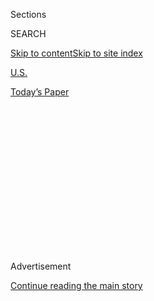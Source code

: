 <div id="app">

<div>

<div>

<div>

<div class="NYTAppHideMasthead css-1q2w90k e1suatyy0">

<div class="section css-ui9rw0 e1suatyy2">

<div class="css-eph4ug er09x8g0">

<div class="css-6n7j50">

</div>

<span class="css-1dv1kvn">Sections</span>

<div class="css-10488qs">

<span class="css-1dv1kvn">SEARCH</span>

</div>

[Skip to content](#site-content)[Skip to site
index](#site-index)

</div>

<div id="masthead-section-label" class="css-1wr3we4 eaxe0e00">

[U.S.](https://www.nytimes3xbfgragh.onion/section/us)

</div>

<div class="css-10698na e1huz5gh0">

</div>

</div>

<div id="masthead-bar-one" class="section hasLinks css-15hmgas e1csuq9d3">

<div class="css-uqyvli e1csuq9d0">

</div>

<div class="css-1uqjmks e1csuq9d1">

</div>

<div class="css-9e9ivx">

[](https://myaccount.nytimes3xbfgragh.onion/auth/login?response_type=cookie&client_id=vi)

</div>

<div class="css-1bvtpon e1csuq9d2">

[Today’s
Paper](https://www.nytimes3xbfgragh.onion/section/todayspaper)

</div>

</div>

</div>

</div>

<div data-aria-hidden="false">

<div id="site-content" data-role="main">

<div>

<div class="css-1aor85t" style="opacity:0.000000001;z-index:-1;visibility:hidden">

<div class="css-1hqnpie">

<div class="css-epjblv">

<span class="css-17xtcya">[U.S.](/section/us)</span><span class="css-x15j1o">|</span><span class="css-fwqvlz">Election
Fraud in North Carolina Leads to New Charges for Republican
Operative</span>

</div>

<div class="css-k008qs">

<div class="css-1iwv8en">

<span class="css-18z7m18"></span>

<div>

</div>

</div>

<span class="css-1n6z4y">https://nyti.ms/2Zmv7sW</span>

<div class="css-1705lsu">

<div class="css-4xjgmj">

<div class="css-4skfbu" data-role="toolbar" data-aria-label="Social Media Share buttons, Save button, and Comments Panel with current comment count" data-testid="share-tools">

  - 
  - 
  - 
  - 
    
    <div class="css-6n7j50">
    
    </div>

  - 

</div>

</div>

</div>

</div>

</div>

</div>

<div class="css-13pd83m">

</div>

<div id="top-wrapper" class="css-1sy8kpn">

<div id="top-slug" class="css-l9onyx">

Advertisement

</div>

[Continue reading the main
story](#after-top)

<div class="ad top-wrapper" style="text-align:center;height:100%;display:block;min-height:250px">

<div id="top" class="place-ad" data-position="top" data-size-key="top">

</div>

</div>

<div id="after-top">

</div>

</div>

<div id="sponsor-wrapper" class="css-1hyfx7x">

<div id="sponsor-slug" class="css-19vbshk">

Supported by

</div>

[Continue reading the main
story](#after-sponsor)

<div id="sponsor" class="ad sponsor-wrapper" style="text-align:center;height:100%;display:block">

</div>

<div id="after-sponsor">

</div>

</div>

<div class="css-1vkm6nb ehdk2mb0">

# Election Fraud in North Carolina Leads to New Charges for Republican Operative

</div>

<div class="css-79elbk" data-testid="photoviewer-wrapper">

<div class="css-z3e15g" data-testid="photoviewer-wrapper-hidden">

</div>

<div class="css-1a48zt4 ehw59r15" data-testid="photoviewer-children">

![<span class="css-16f3y1r e13ogyst0" data-aria-hidden="true">L. McCrae
Dowless Jr., a longtime political operative who worked as a contractor
for Mark Harris’s campaign in North Carolina’s Ninth
District.</span><span class="css-cnj6d5 e1z0qqy90" itemprop="copyrightHolder"><span class="css-1ly73wi e1tej78p0">Credit...</span><span><span>Veasey
Conway for The New York
Times</span></span></span>](https://static01.graylady3jvrrxbe.onion/images/2019/06/18/us/00northcarolina-dowless/00northcarolina-dowless-articleLarge.jpg?quality=75&auto=webp&disable=upscale)

</div>

</div>

<div class="css-xt80pu e12qa4dv0">

<div class="css-18e8msd">

<div class="css-vp77d3 epjyd6m0">

<div class="css-1baulvz">

By [<span class="css-1baulvz last-byline" itemprop="name">Alan
Blinder</span>](https://www.nytimes3xbfgragh.onion/by/alan-blinder)

</div>

</div>

  - July 30,
    2019

  - 
    
    <div class="css-4xjgmj">
    
    <div class="css-d8bdto" data-role="toolbar" data-aria-label="Social Media Share buttons, Save button, and Comments Panel with current comment count" data-testid="share-tools">
    
      - 
      - 
      - 
      - 
        
        <div class="css-6n7j50">
        
        </div>
    
      - 
    
    </div>
    
    </div>

</div>

</div>

<div class="section meteredContent css-1r7ky0e" name="articleBody" itemprop="articleBody">

<div class="css-1fanzo5 StoryBodyCompanionColumn">

<div class="css-53u6y8">

A Republican operative in North Carolina has been charged in connection
with a voter-turnout effort that investigators said was intended to
manipulate the results of a now-overturned general election for Congress
last year.

In an indictment announced on Tuesday, the operative, L. McCrae Dowless
Jr., was accused of obstruction of justice and illegal possession of an
absentee ballot, among other charges. Seven other people were also
indicted in connection with the election fraud inquiry, but prosecutors
said the charges against one person were inadvertent and would be
dismissed.

In the indictment, prosecutors alleged that Mr. Dowless directed others
in the criminal mishandling of absentee ballots and that “spoiled
absentee ballots were counted.” Mr. Dowless’s crimes, the indictment
said, “served to undermine the integrity of the absentee ballot process
and the public’s confidence in the outcome of the electoral process.”

</div>

</div>

<div class="css-1fanzo5 StoryBodyCompanionColumn">

<div class="css-53u6y8">

“This offense was done with deceit and intent to defraud and against the
peace and dignity of the state,” said the indictment, which a grand jury
in Wake County returned on
Tuesday.

</div>

</div>

<div id="30nc-dowless-pdf" class="section interactive-content interactive-size-scoop css-174j8de" data-id="100000006637825">

## New Charges for Republican Operative

L. McCrae Dowless Jr., who was previously indicted for his work in other
elections, was charged in connection with an effort to manipulate
general election results in the Ninth Congressional
District.

<div class="css-17ih8de interactive-body" data-sourceid="100000006637825">

![23 pages, 2.33
MB](https://int.graylady3jvrrxbe.onion/data/documenthelper/1529-mccrae-dowless-indictment/e3b692bb5c70ff25be23/optimized/thumbnail.png)

</div>

</div>

<div class="css-1fanzo5 StoryBodyCompanionColumn">

<div class="css-53u6y8">

Through his lawyer, Mr. Dowless, who worked during the 2018 campaign for
Mark Harris, the Republican nominee in North Carolina’s Ninth
Congressional District, has denied wrongdoing. A woman who answered the
phone at the lawyer’s office on Tuesday afternoon declined to comment.

Mr. Harris, who eventually gave up his bid to be elected to Congress,
has also denied any role in any election fraud.

But state elections regulators and investigators concluded that Mr.
Dowless, who had worked for Democratic and Republican politicians alike
over the years, had overseen [a network of
people](https://www.nytimes3xbfgragh.onion/2019/02/20/us/north-carolina-voter-fraud.html)
who collected absentee ballots — a violation of North Carolina law — and
sometimes completed them while he was a contractor for Mr. Harris’s
campaign.

*\[Inside Mr. Dowless’s fly-by-night operation to* [*harvest
ballots*](https://www.nytimes3xbfgragh.onion/2019/02/20/us/north-carolina-voter-fraud.html)
*in North Carolina.\]*

Although officials never proved that Mr. Dowless’s group touched enough
ballots in and around Bladen County to account for the entirety of Mr.
Harris’s 905-vote edge, the State Board of Elections decided in February
to [order a new
vote](https://www.nytimes3xbfgragh.onion/2019/02/21/us/mark-harris-nc-voter-fraud.html).
At the time, the chairman of the elections board, Robert Cordle, cited
“the corruption, the absolute mess with the absentee ballots” and
described the November election as “tainted.”

</div>

</div>

<div class="css-1fanzo5 StoryBodyCompanionColumn">

<div class="css-53u6y8">

Voters in the district, which includes part of Charlotte, will pick a
new congressman in September. Mr. Harris is not a candidate, but last
year’s Democratic candidate, Dan McCready, is running for the seat
against Dan Bishop, who became the Republican nominee in May.

Mr. Dowless was [charged in
February](https://www.nytimes3xbfgragh.onion/2019/02/27/us/mcrae-dowless-indicted.html)
with a series of felonies connected to the general election in 2016 and
the primary balloting in 2018. In both elections, according to
indictments that were filed in Wake County, Mr. Dowless’s conduct
“served to undermine the integrity of the absentee ballot process and
the public’s confidence in the outcome of the electoral process.”

Until now, though, Mr. Dowless had not been charged in connection with
the 2018 general election. But his prosecution was widely expected as
federal and state investigators spent months gathering evidence.

Karen Brinson Bell, the executive director of the State Board of
Elections, said in a statement on Tuesday that the misconduct linked to
Mr. Dowless had “effectively disenfranchised voters” in the Ninth
District.

“North Carolina voters should be confident that state officials will
continue to be vigilant and pursue any individuals or organizations that
attempt to undermine our elections,” she said. “Democracy is best served
by holding those who attempt to thwart it accountable.”

In an interview in February, Lorrin Freeman, the Wake County district
attorney, said she and other investigators had been waiting for the
elections board to conclude its work before they turned their focus to
last year’s general election.

“What has been challenging about this case and this investigation is
that, as has been widely reported, certain activity has gone on for
years,” Ms. Freeman, who began investigating Mr. Dowless’s activities in
Bladen County after the local prosecutor recused himself, said in her
suite of offices in Raleigh, the North Carolina capital. “The more
interviews you do, the more interviews you have to do.”

The Ninth District has been without representation since January, when
the term of Representative Robert M. Pittenger expired. Mr. Harris
narrowly defeated Mr. Pittenger in a Republican primary in May 2018.

</div>

</div>

</div>

<div>

</div>

<div>

</div>

<div>

</div>

<div>

<div id="bottom-wrapper" class="css-1ede5it">

<div id="bottom-slug" class="css-l9onyx">

Advertisement

</div>

[Continue reading the main
story](#after-bottom)

<div id="bottom" class="ad bottom-wrapper" style="text-align:center;height:100%;display:block;min-height:90px">

</div>

<div id="after-bottom">

</div>

</div>

</div>

</div>

</div>

## Site Index

<div>

</div>

## Site Information Navigation

  - [© <span>2020</span> <span>The New York Times
    Company</span>](https://help.nytimes3xbfgragh.onion/hc/en-us/articles/115014792127-Copyright-notice)

<!-- end list -->

  - [NYTCo](https://www.nytco.com/)
  - [Contact
    Us](https://help.nytimes3xbfgragh.onion/hc/en-us/articles/115015385887-Contact-Us)
  - [Work with us](https://www.nytco.com/careers/)
  - [Advertise](https://nytmediakit.com/)
  - [T Brand Studio](http://www.tbrandstudio.com/)
  - [Your Ad
    Choices](https://www.nytimes3xbfgragh.onion/privacy/cookie-policy#how-do-i-manage-trackers)
  - [Privacy](https://www.nytimes3xbfgragh.onion/privacy)
  - [Terms of
    Service](https://help.nytimes3xbfgragh.onion/hc/en-us/articles/115014893428-Terms-of-service)
  - [Terms of
    Sale](https://help.nytimes3xbfgragh.onion/hc/en-us/articles/115014893968-Terms-of-sale)
  - [Site
    Map](https://spiderbites.nytimes3xbfgragh.onion)
  - [Help](https://help.nytimes3xbfgragh.onion/hc/en-us)
  - [Subscriptions](https://www.nytimes3xbfgragh.onion/subscription?campaignId=37WXW)

</div>

</div>

</div>

</div>
